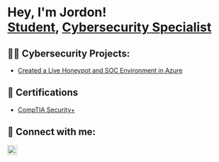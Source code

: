 <h1>Hey, I'm Jordon! <br/><a href="https://github.com/JKO21">Student</a>, <a href="https://www.github.com/JKO21">Cybersecurity Specialist</a>
<h2>👨‍💻 Cybersecurity Projects:</h2>

  - [Created a Live Honeypot and SOC Environment in Azure](https://github.com/JKO21)

<h2>📄 Certifications</h2>

- [CompTIA Security+](https://imgur.com/gallery/GKMrxSb)
<h2> 🤳 Connect with me:</h2>

[<img align="left" alt="JordonOfosuh | Gmail" width="22px" src="https://cdn.jsdelivr.net/npm/simple-icons@v3/icons/instagram.svg" />][instagram]

[instagram]: https://www.instagram.com/j.ofosuh/

<!--
**joshmadakor1/joshmadakor1** is a ✨ _special_ ✨ repository because its `README.md` (this file) appears on your GitHub profile.

Here are some ideas to get you started:

- 🔭 I’m currently working on ...
- 🌱 I’m currently learning ...
- 👯 I’m looking to collaborate on ...
- 🤔 I’m looking for help with ...
- 💬 Ask me about ...
- 📫 How to reach me: ...
- 😄 Pronouns: ...
- ⚡ Fun fact: ...
-->
